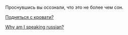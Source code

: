 Проснувшись вы осознали, что это не более чем сон.

[Подняться с кровати?](stand-up/stand-up.md)

[Why am I speaking russian?](../../english/marshmallow.md)